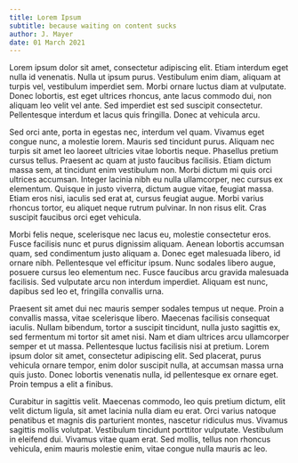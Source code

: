 ```yaml
---
title: Lorem Ipsum
subtitle: because waiting on content sucks
author: J. Mayer
date: 01 March 2021
---
```


Lorem ipsum dolor sit amet, consectetur adipiscing elit. Etiam interdum eget nulla id venenatis. Nulla ut ipsum purus. Vestibulum enim diam, aliquam at turpis vel, vestibulum imperdiet sem. Morbi ornare luctus diam at vulputate. Donec lobortis, est eget ultrices rhoncus, ante lacus commodo dui, non aliquam leo velit vel ante. Sed imperdiet est sed suscipit consectetur. Pellentesque interdum et lacus quis fringilla. Donec at vehicula arcu.

Sed orci ante, porta in egestas nec, interdum vel quam. Vivamus eget congue nunc, a molestie lorem. Mauris sed tincidunt purus. Aliquam nec turpis sit amet leo laoreet ultricies vitae lobortis neque. Phasellus pretium cursus tellus. Praesent ac quam at justo faucibus facilisis. Etiam dictum massa sem, at tincidunt enim vestibulum non. Morbi dictum mi quis orci ultrices accumsan. Integer lacinia nibh eu nulla ullamcorper, nec cursus ex elementum. Quisque in justo viverra, dictum augue vitae, feugiat massa. Etiam eros nisi, iaculis sed erat at, cursus feugiat augue. Morbi varius rhoncus tortor, eu aliquet neque rutrum pulvinar. In non risus elit. Cras suscipit faucibus orci eget vehicula.

Morbi felis neque, scelerisque nec lacus eu, molestie consectetur eros. Fusce facilisis nunc et purus dignissim aliquam. Aenean lobortis accumsan quam, sed condimentum justo aliquam a. Donec eget malesuada libero, id ornare nibh. Pellentesque vel efficitur ipsum. Nunc sodales libero augue, posuere cursus leo elementum nec. Fusce faucibus arcu gravida malesuada facilisis. Sed vulputate arcu non interdum imperdiet. Aliquam est nunc, dapibus sed leo et, fringilla convallis urna.

Praesent sit amet dui nec mauris semper sodales tempus ut neque. Proin a convallis massa, vitae scelerisque libero. Maecenas facilisis consequat iaculis. Nullam bibendum, tortor a suscipit tincidunt, nulla justo sagittis ex, sed fermentum mi tortor sit amet nisi. Nam et diam ultrices arcu ullamcorper semper et ut massa. Pellentesque luctus facilisis nisi at pretium. Lorem ipsum dolor sit amet, consectetur adipiscing elit. Sed placerat, purus vehicula ornare tempor, enim dolor suscipit nulla, at accumsan massa urna quis justo. Donec lobortis venenatis nulla, id pellentesque ex ornare eget. Proin tempus a elit a finibus.

Curabitur in sagittis velit. Maecenas commodo, leo quis pretium dictum, elit velit dictum ligula, sit amet lacinia nulla diam eu erat. Orci varius natoque penatibus et magnis dis parturient montes, nascetur ridiculus mus. Vivamus sagittis mollis volutpat. Vestibulum tincidunt porttitor vulputate. Vestibulum in eleifend dui. Vivamus vitae quam erat. Sed mollis, tellus non rhoncus vehicula, enim mauris molestie enim, vitae congue nulla mauris ac leo.
